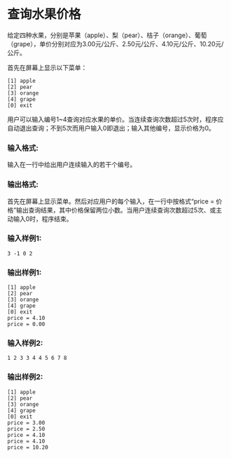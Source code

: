 # 查询水果价格
给定四种水果，分别是苹果（apple）、梨（pear）、桔子（orange）、葡萄（grape），单价分别对应为3.00元/公斤、2.50元/公斤、4.10元/公斤、10.20元/公斤。

首先在屏幕上显示以下菜单：
```
[1] apple
[2] pear
[3] orange
[4] grape
[0] exit
```
用户可以输入编号1~4查询对应水果的单价。当连续查询次数超过5次时，程序应自动退出查询；不到5次而用户输入0即退出；输入其他编号，显示价格为0。

### 输入格式:
输入在一行中给出用户连续输入的若干个编号。

### 输出格式:
首先在屏幕上显示菜单。然后对应用户的每个输入，在一行中按格式“price = 价格”输出查询结果，其中价格保留两位小数。当用户连续查询次数超过5次、或主动输入0时，程序结束。

### 输入样例1:
```
3 -1 0 2
```
### 输出样例1:
```
[1] apple
[2] pear
[3] orange
[4] grape
[0] exit
price = 4.10
price = 0.00
```
### 输入样例2:
```
1 2 3 3 4 4 5 6 7 8
```
### 输出样例2:
```
[1] apple
[2] pear
[3] orange
[4] grape
[0] exit
price = 3.00
price = 2.50
price = 4.10
price = 4.10
price = 10.20
```